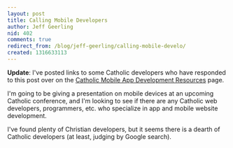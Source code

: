```yaml
---
layout: post
title: Calling Mobile Developers
author: Jeff Geerling
nid: 402
comments: true
redirect_from: /blog/jeff-geerling/calling-mobile-develo/
created: 1316633113
---
```

<strong>Update</strong>: I've posted links to some Catholic developers who have responded to this post over on the <a href="http://www.opensourcecatholic.com/wiki/117/mobile-app-development-re">Catholic Mobile App Development Resources</a> page.

I'm going to be giving a presentation on mobile devices at an upcoming Catholic conference, and I'm looking to see if there are any Catholic web developers, programmers, etc. who specialize in app and mobile website development.

I've found plenty of Christian developers, but it seems there is a dearth of Catholic developers (at least, judging by Google search).
